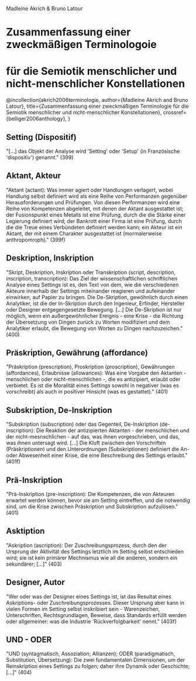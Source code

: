 Madleine Akrich & Bruno Latour

# Zusammenfassung einer zweckmäßigen Terminologoie
# für die Semiotik menschlicher und nicht-menschlicher Konstellationen

@incollection{akrich2006terminologie,
 author={Madleine Akrich and Bruno Latour}, 
 title={Zusammenfassung einer zweckmäßigen Terminologie für die Semiotik menschlicher und nicht-menschlicher Konstellationen}, 
 crossref={belliger2006anthology},
}

## Setting (Dispositif)
"[...] das Objekt der Analyse wird 'Setting' oder 'Setup' (in Französische 'dispositiv') genannt." (399)

## Aktant, Akteur
"Aktant (actant): Was immer agiert oder Handlungen verlagert, wobei Handlung selbst definiert wird als eine Reihe von Performanzen gegenüber Herausforderungen und Prüfungen. Von diesen Performanzen wird eine Reihe von Kompetenzen abgeleitet, mit denen der Aktant ausgestattet ist; der Fusionspunkt eines Metalls ist eine Prüfung, durch die die Stärke einer Legierung definiert wird; der Bankrott einer Firma ist eine Prüfung, durch die die Treue eines Verbündeten definiert werden kann; ein Akteur ist ein Aktant, der mit einem Charakter ausgestattet ist (mormalerweise anthropomroph)." (399f)

## Deskription, Inskription
"Skript, Deskription, Inskription oder Transkription (script, description, inscription, transcription): Das Ziel der wissenschaftlichen schriftlichen Analyse eines Settings ist es, den Text von dem, wie die verschiedenen Akteure innerhalb der Settings miteinander reagieren und aufeinander einwirken, auf Papier zu bringen. Die De-Skription, gewöhnlich durch einen Analytiker, ist die der In-Skription durch den Ingenieur, Erfinder, Hersteller oder Designer entgegengesetzte Bewegung. [...] Die De-Skription ist nur möglich, wenn ein außergewöhnlicher Ereignis - eine Krise - die Richtung der Übersetzung von Dingen zurück zu Worten modifiziert und dem Analytiker erlaubt, die Bewegung von Worten zu Dingen nachzuzeichen." (400)

## Präskription, Gewährung (affordance)
"Präskription (prescription), Proskription (proscription), Gewährungen (affordances), Erlaubnisse (allowances): Was eine Vorgabe den Aktanten - menschlichen oder nicht-menschlichen -, die es antizipiert, erlaubt oder verbietet. Es ist die Moralität eines Settings sowohl in negativer (was es vorschreibt) als auch in positiver Hinsicht (was es gestattet)." (401)

## Subskription, De-Inskription
"Subskription (subscription) oder das Gegenteil, De-Inskription (de-inscription): Die Reaktion der antizipierten Aktanten - der menschlichen und der nicht-mesnschlichen - auf das, was ihnen vorgeschrieben, und das, was ihnen untersagt wird. [...] Die Kluft zwischen den Vorschriften (Präskriptionen) und den Unterordnungen (Subskriptionen) definiert die An- oder Abwesenheit einer Krise, die eine Beschreibung des Settings erlaubt." (401f)

## Prä-Inskription
"Prä-Inskription (pre-inscription): Die Kompetenzen, die von Akteuren erwartet werden können, bevor sie am Setting eintreffen, und die notwendig sind, um die Krise zwischen Präskription und Subskription aufzulösen." (401)

## Asktiption
"Askription (ascription): Der Zuschreibungsprozess, durch den der Ursprung der Aktivität des Settings letztlich im Setting selbst entschieden wird; sie ist kein primärer Mechnismus wie all die anderen, sondern ein sekundärer; [...]" (403)

## Designer, Autor
"Wer oder was der Designer eines Settings ist, ist das Resultat eines Askriptions- oder Zuschreibungsprozesses. Dieser Ursprung aber kann in vielen Formen im Setting selbst inskribiert sein - Warenzeichen, Unterschriften, Rechtsgrundlagen, Beweise, dass Standards erfüllt werden oder allgemeiner: was die Industrie 'Rückverfolgbarkeit' nennt." (403f)

## UND - ODER
"UND (syntagmatisch, Assoziation; Allianzen); ODER (paradigmatisch, Substitution, Übersetzung): Die zwei fundamentalen Dimensionen, um der Reinskription eines Settings zu folgen; daher ihre Dynamik oder Geschichte; [...]" (404)

